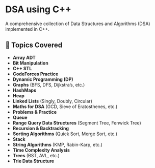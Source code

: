 # DSA using C++
A comprehensive collection of Data Structures and Algorithms (DSA) implemented in C++.

## 📌 Topics Covered
- **Array ADT**
- **Bit Manipulation**
- **C++ STL**
- **CodeForces Practice**
- **Dynamic Programming (DP)**
- **Graphs** (BFS, DFS, Dijkstra’s, etc.)
- **HashMaps**
- **Heap**
- **Linked Lists** (Singly, Doubly, Circular)
- **Maths for DSA** (GCD, Sieve of Eratosthenes, etc.)
- **Problems & Practice**
- **Queue**
- **Range Query Data Structures** (Segment Tree, Fenwick Tree)
- **Recursion & Backtracking**
- **Sorting Algorithms** (Quick Sort, Merge Sort, etc.)
- **Stack**
- **String Algorithms** (KMP, Rabin-Karp, etc.)
- **Time Complexity Analysis**
- **Trees** (BST, AVL, etc.)
- **Trie Data Structure**

